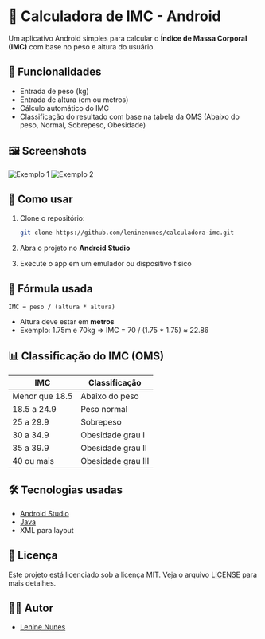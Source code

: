 
# 🧮 Calculadora de IMC - Android

Um aplicativo Android simples para calcular o **Índice de Massa Corporal (IMC)** com base no peso e altura do usuário.

## 📱 Funcionalidades

- Entrada de peso (kg)
- Entrada de altura (cm ou metros)
- Cálculo automático do IMC
- Classificação do resultado com base na tabela da OMS (Abaixo do peso, Normal, Sobrepeso, Obesidade)

## 🖼️ Screenshots
<!-- Adicione aqui imagens da tela do app -->
![Exemplo 1](screenshots/exemplo1.png)
![Exemplo 2](screenshots/exemplo2.png)

## 🚀 Como usar

1. Clone o repositório:
   ```bash
   git clone https://github.com/leninenunes/calculadora-imc.git
   ```

2. Abra o projeto no **Android Studio**

3. Execute o app em um emulador ou dispositivo físico

## 🧮 Fórmula usada

```text
IMC = peso / (altura * altura)
```

- Altura deve estar em **metros**
- Exemplo: 1.75m e 70kg ⇒ IMC = 70 / (1.75 * 1.75) ≈ 22.86

## 📊 Classificação do IMC (OMS)

| IMC             | Classificação         |
|-----------------|-----------------------|
| Menor que 18.5  | Abaixo do peso        |
| 18.5 a 24.9     | Peso normal           |
| 25 a 29.9       | Sobrepeso             |
| 30 a 34.9       | Obesidade grau I      |
| 35 a 39.9       | Obesidade grau II     |
| 40 ou mais      | Obesidade grau III    |

## 🛠️ Tecnologias usadas

- [Android Studio](https://developer.android.com/studio)
- [Java](https://www.java.com/)
- XML para layout

## 📄 Licença

Este projeto está licenciado sob a licença MIT. Veja o arquivo [LICENSE](LICENSE) para mais detalhes.

## 🙋‍♂️ Autor

- [Lenine Nunes](https://github.com/leninenunes)